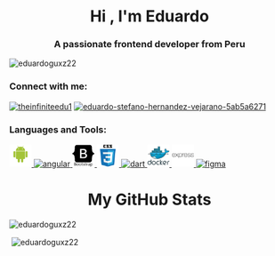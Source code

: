 <h1 align="center">Hi , I'm Eduardo</h1>
<h3 align="center">A passionate frontend developer from Peru</h3>

<p align="left"> <img src="https://komarev.com/ghpvc/?username=eduardoguxz22&label=Profile%20views&color=0e75b6&style=flat" alt="eduardoguxz22" /> </p>

<h3 align="left">Connect with me:</h3>
<p align="left">
<a href="https://twitter.com/theinfiniteedu1" target="blank"><img align="center" src="https://raw.githubusercontent.com/rahuldkjain/github-profile-readme-generator/master/src/images/icons/Social/twitter.svg" alt="theinfiniteedu1" height="30" width="40" /></a>
<a href="https://linkedin.com/in/eduardo-stefano-hernandez-vejarano-5ab5a6271" target="blank"><img align="center" src="https://raw.githubusercontent.com/rahuldkjain/github-profile-readme-generator/master/src/images/icons/Social/linked-in-alt.svg" alt="eduardo-stefano-hernandez-vejarano-5ab5a6271" height="30" width="40" /></a>
</p>

<h3 align="left">Languages and Tools:</h3>
<p align="left">
  <a href="https://developer.android.com" target="_blank" rel="noreferrer"> <img src="https://raw.githubusercontent.com/devicons/devicon/master/icons/android/android-original-wordmark.svg" alt="android" width="40" height="40"/> </a>
  <a href="https://angular.io" target="_blank" rel="noreferrer"> <img src="https://angular.io/assets/images/logos/angular/angular.svg" alt="angular" width="40" height="40"/> </a>
  <a href="https://getbootstrap.com" target="_blank" rel="noreferrer"> <img src="https://raw.githubusercontent.com/devicons/devicon/master/icons/bootstrap/bootstrap-plain-wordmark.svg" alt="bootstrap" width="40" height="40"/> </a>
  <a href="https://www.w3schools.com/css/" target="_blank" rel="noreferrer"> <img src="https://raw.githubusercontent.com/devicons/devicon/master/icons/css3/css3-original-wordmark.svg" alt="css3" width="40" height="40"/> </a>
  <a href="https://dart.dev" target="_blank" rel="noreferrer"> <img src="https://www.vectorlogo.zone/logos/dartlang/dartlang-icon.svg" alt="dart" width="40" height="40"/> </a>
  <a href="https://www.docker.com/" target="_blank" rel="noreferrer"> <img src="https://raw.githubusercontent.com/devicons/devicon/master/icons/docker/docker-original-wordmark.svg" alt="docker" width="40" height="40"/> </a>
  <a href="https://expressjs.com" target="_blank" rel="noreferrer"> <img src="https://raw.githubusercontent.com/devicons/devicon/master/icons/express/express-original-wordmark.svg" alt="express" width="40" height="40"/> </a>
  <a href="https://www.figma.com/" target="_blank" rel="noreferrer"> <img src="https://www.vectorlogo.zone/logos/figma/figma-icon.svg" alt="figma" width="40" height="40"/> </a>



<h1 align="center">My GitHub Stats</h1>
<p>&nbsp;<img align="left" src="https://github-readme-stats.vercel.app/api/top-langs?username=eduardoguxz22&show_icons=true&locale=en&layout=compact" alt="eduardoguxz22" /></p>

<p>&nbsp;<img align="center" src="https://github-readme-stats.vercel.app/api?username=eduardoguxz22&show_icons=true&locale=en" alt="eduardoguxz22" /></p>
